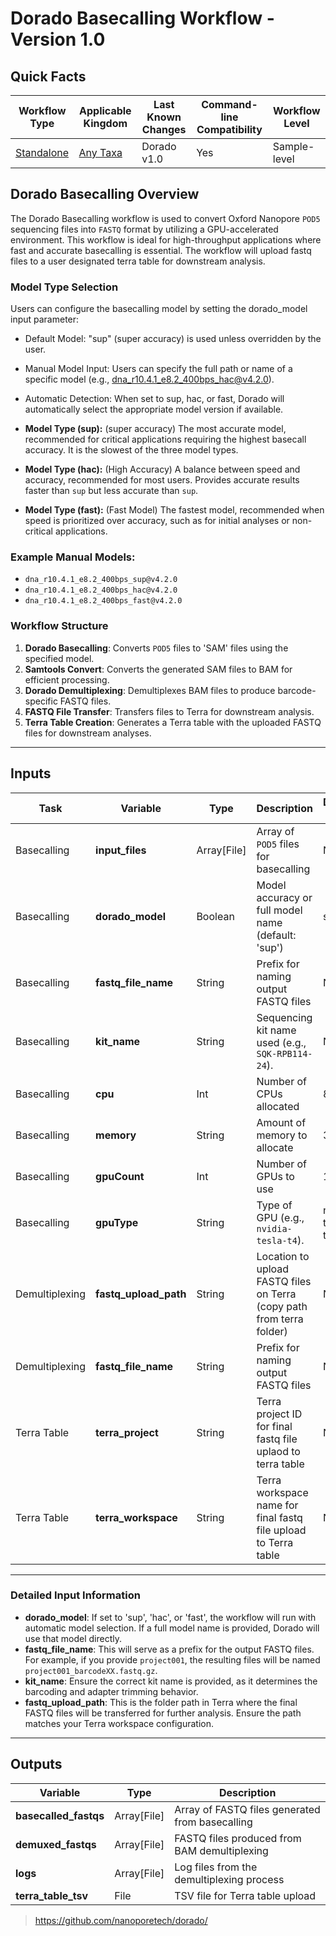 # Dorado Basecalling Workflow - Version 1.0

## Quick Facts

| **Workflow Type** | **Applicable Kingdom** | **Last Known Changes** | **Command-line Compatibility** | **Workflow Level** |
|---|---|---|---|---|
| [Standalone](../../workflows_overview/workflows_type.md/#standalone) | [Any Taxa](../../workflows_overview/workflows_kingdom.md/#any-taxa) | Dorado v1.0 | Yes | Sample-level |

## Dorado Basecalling Overview

The Dorado Basecalling workflow is used to convert Oxford Nanopore `POD5` sequencing files into `FASTQ` format by utilizing a GPU-accelerated environment. This workflow is ideal for high-throughput applications where fast and accurate basecalling is essential. The workflow will upload fastq files to a user designated terra table for downstream analysis.

### Model Type Selection

Users can configure the basecalling model by setting the dorado_model input parameter:

- Default Model: "sup" (super accuracy) is used unless overridden by the user.
- Manual Model Input: Users can specify the full path or name of a specific model (e.g., dna_r10.4.1_e8.2_400bps_hac@v4.2.0).
- Automatic Detection: When set to sup, hac, or fast, Dorado will automatically select the appropriate model version if available.

- **Model Type (sup):** (super accuracy) The most accurate model, recommended for critical applications requiring the highest basecall accuracy. It is the slowest of the three model types.
- **Model Type (hac):** (High Accuracy) A balance between speed and accuracy, recommended for most users. Provides accurate results faster than `sup` but less accurate than `sup`.
- **Model Type (fast):** (Fast Model) The fastest model, recommended when speed is prioritized over accuracy, such as for initial analyses or non-critical applications.

### Example Manual Models:
- `dna_r10.4.1_e8.2_400bps_sup@v4.2.0`
- `dna_r10.4.1_e8.2_400bps_hac@v4.2.0`
- `dna_r10.4.1_e8.2_400bps_fast@v4.2.0`

### Workflow Structure

1. **Dorado Basecalling**: Converts `POD5` files to 'SAM' files using the specified model.
2. **Samtools Convert**: Converts the generated SAM files to BAM for efficient processing.
3. **Dorado Demultiplexing**: Demultiplexes BAM files to produce barcode-specific FASTQ files.
4. **FASTQ File Transfer**: Transfers files to Terra for downstream analysis.
5. **Terra Table Creation**: Generates a Terra table with the uploaded FASTQ files for downstream analyses.

---

## Inputs

| **Task** | **Variable** | **Type** | **Description** | **Default Value** | **Required** |
|---|---|---|---|---|---|
| Basecalling | **input_files** | Array[File] | Array of `POD5` files for basecalling | None | Yes |
| Basecalling | **dorado_model** | Boolean | Model accuracy or full model name (default: 'sup')| sup | No |
| Basecalling | **fastq_file_name** | String | Prefix for naming output FASTQ files | None | Yes |
| Basecalling | **kit_name** | String | Sequencing kit name used (e.g., `SQK-RPB114-24`). | None | Yes |
| Basecalling | **cpu** | Int | Number of CPUs allocated | 8 | No |
| Basecalling | **memory** | String | Amount of memory to allocate | 32GB | No |
| Basecalling | **gpuCount** | Int | Number of GPUs to use | 1 | No |
| Basecalling | **gpuType** | String | Type of GPU (e.g., `nvidia-tesla-t4`). | nvidia-tesla-t4 | No |
| Demultiplexing | **fastq_upload_path** | String | Location to upload FASTQ files on Terra (copy path from terra folder) | None | Yes |
| Demultiplexing | **fastq_file_name** | String | Prefix for naming output FASTQ files| None| Yes |
| Terra Table | **terra_project** | String | Terra project ID for final fastq file uplaod to terra table | None | Yes |
| Terra Table | **terra_workspace** | String | Terra workspace name for final fastq file upload to Terra table | None | Yes |

---

### Detailed Input Information

- **dorado_model**: If set to 'sup', 'hac', or 'fast', the workflow will run with automatic model selection. If a full model name is provided, Dorado will use that model directly.
- **fastq_file_name**: This will serve as a prefix for the output FASTQ files. For example, if you provide `project001`, the resulting files will be named `project001_barcodeXX.fastq.gz`.
- **kit_name**: Ensure the correct kit name is provided, as it determines the barcoding and adapter trimming behavior.
- **fastq_upload_path**: This is the folder path in Terra where the final FASTQ files will be transferred for further analysis. Ensure the path matches your Terra workspace configuration.

---

## Outputs

| **Variable** | **Type** | **Description** |
|---|---|---|
| **basecalled_fastqs** | Array[File] | Array of FASTQ files generated from basecalling |
| **demuxed_fastqs** | Array[File] | FASTQ files produced from BAM demultiplexing |
| **logs** | Array[File] | Log files from the demultiplexing process |
| **terra_table_tsv** | File | TSV file for Terra table upload |

<!-- -->
><https://github.com/nanoporetech/dorado/>
